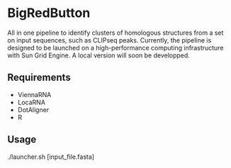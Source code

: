 # BigRedButton
All in one pipeline to identify clusters of homologous structures from a set on input sequences, such as CLIPseq peaks. Currently, the pipeline is designed to be launched on a high-performance computing infrastructure with Sun Grid Engine. 
A local version will soon be developped. 

## Requirements
* ViennaRNA
* LocaRNA
* DotAligner
* R

## Usage
./launcher.sh [input_file.fasta]
